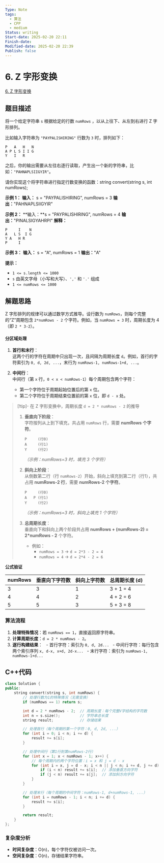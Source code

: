 ```yaml
---
Type: Note
tags:
  - 算法
  - CPP
  - medium
Status: writing
Start-date: 2025-02-20 22:11
Finish-date: 
Modified-date: 2025-02-20 22:39
Publish: false
---
```



# 6. Z 字形变换
[6. Z 字形变换](https://leetcode.cn/problems/zigzag-conversion/)

## 题目描述
将一个给定字符串 `s` 根据给定的行数 `numRows` ，以从上往下、从左到右进行 Z 字形排列。

比如输入字符串为 `"PAYPALISHIRING"` 行数为 `3` 时，排列如下：
```
P   A   H   N
A P L S I I G
Y   I   R
```
之后，你的输出需要从左往右逐行读取，产生出一个新的字符串，比如：`"PAHNAPLSIIGYIR"`。

请你实现这个将字符串进行指定行数变换的函数：string convert(string s, int numRows);

**示例 1：**
**输入：** s = "PAYPALISHIRING", numRows = 3
**输出：**"PAHNAPLSIIGYIR"

**示例 2：**
**输入：**s = "PAYPALISHIRING", numRows = 4
**输出：**"PINALSIGYAHRPI"
**解释：**
```
P     I    N
A   L S  I G
Y A   H R
P     I
```

**示例 3：**
**输入：** s = "A", numRows = 1
**输出：**"A"

**提示：**
- `1 <= s.length <= 1000`
- `s` 由英文字母（小写和大写）、`','` 和 `'.'` 组成
- `1 <= numRows <= 1000`

## 解题思路
Z 字形排列的规律可以通过数学方式推导。设行数为 `numRows`，则每个完整的“Z”周期包含 `2*numRows - 2` 个字符。例如，当 `numRows = 3` 时，周期长度为 4（即 `2 * 3-2`）。

#### 分区域处理

1. **首行和末行**：  
    这两个行的字符在周期中只出现一次，且间隔为周期长度 `d`。例如，首行的字符索引为 `0, d, 2d, ...`，末行为 `numRows-1, numRows-1+d, ...`。
    
2. **中间行**：  
    中间行（第 `x` 行，`0 < x < numRows-1`）每个周期包含两个字符：
    - 第一个字符位于周期起始位置后的第 `x` 位。
    - 第二个字符位于周期结束位置前的第 `x` 位，即 `d - x` 处。





> [!tip]- 在 Z 字形变换中，周期长度 `d = 2 * numRows - 2` 的推导
> 1. **垂直向下阶段**：  
>    字符按列从上到下填充，共占用 `numRows` 行，需要 **numRows 个字符**。  
>    ```text
>    P     (行0)
>    A     (行1)
>    Y     (行2)
>    ```  
>    *（示例：numRows=3 时，填充 3 个字符）*
> 
> 2. **斜向上阶段**：  
>    从倒数第二行（行 `numRows-2`）开始，斜向上填充到第二行（行1），共占用 **numRows-2 行**，需要 **numRows-2 个字符**。  
>    ```text
>    P     (行0)
>    A   P (行1)
>    Y     (行2)
>    ```  
>    *（示例：numRows=3 时，斜向上填充 1 个字符）*
> 
> 3. **总周期长度**：  
>    垂直向下和斜向上两个阶段共占用 **numRows + (numRows-2) = 2*numRows - 2** 个字符。  
>    - 例如：  
>      - `numRows = 3` → `d = 2*3 - 2 = 4`  
>      - `numRows = 4` → `d = 2*4 - 2 = 6`


 **公式验证**
 
| **numRows** | **垂直向下字符数** | **斜向上字符数** | **总周期长度 (d)** |
| ----------- | ----------- | ---------- | ------------- |
| 3           | 3           | 1          | 3 + 1 = 4     |
| 4           | 4           | 2          | 4 + 2 = 6     |
| 5           | 5           | 3          | 5 + 3 = 8     |



### 算法流程
1. **处理特殊情况**：若 `numRows == 1`，直接返回原字符串。
2. **计算周期长度**：`d = 2 * numRows - 2`。
3. **逐行构建结果**：
	  - 首行字符：索引为 `0, d, 2d...`
	  - 中间行字符：每行包含两个索引序列 `x, d-x, x+d, 2d-x...`
	  - 末行字符：索引为 `numRows-1, numRows-1+d...`



## C++代码
```cpp
class Solution {
public:
    string convert(string s, int numRows) {
        // 处理行数为1的特殊情况（无需变换）
        if (numRows == 1) return s;

        int d = 2 * numRows - 2;  // 周期长度：每个完整V字结构的字符数
        int n = s.size();         // 字符串总长度
        string result;            // 存储结果

        // 处理首行（每个周期的第一个字符：0, d, 2d, ...）
        for (int i = 0; i < n; i += d) {
            result += s[i];
        }

        // 处理中间行（第1行到第numRows-2行）
        for (int x = 1; x < numRows - 1; x++) {
            // 每个周期内的两个字符位置：i = x 和 j = d - x
            for (int i = x, j = d - x; i < n || j < n; i += d, j += d) {
                if (i < n) result += s[i];  // 添加垂直方向字符
                if (j < n) result += s[j];  // 添加斜方向字符
            }
        }

        // 处理末行（每个周期的中间字符：numRows-1, d+numRows-1, ...）
        for (int i = numRows - 1; i < n; i += d) {
            result += s[i];
        }

        return result;
    }
};
```

### 复杂度分析
- **时间复杂度**：O(n)，每个字符仅被访问一次。
- **空间复杂度**：O(n)，存储结果字符串。